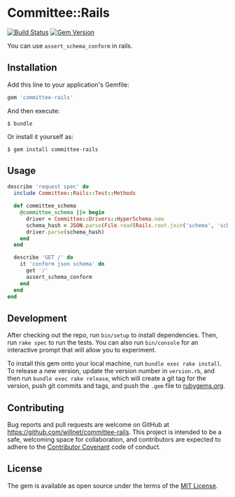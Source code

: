 # Committee::Rails

[![Build Status](https://travis-ci.org/willnet/committee-rails.svg?branch=master)](https://travis-ci.org/willnet/committee-rails)
[![Gem Version](https://badge.fury.io/rb/committee-rails.svg)](https://badge.fury.io/rb/committee-rails)

You can use `assert_schema_conform` in rails.

## Installation

Add this line to your application's Gemfile:

```ruby
gem 'committee-rails'
```

And then execute:

    $ bundle

Or install it yourself as:

    $ gem install committee-rails

## Usage

```ruby
describe 'request spec' do
  include Committee::Rails::Test::Methods

  def committee_schema
    @committee_schema ||= begin
      driver = Committee::Drivers::HyperSchema.new
      schema_hash = JSON.parse(File.read(Rails.root.join('schema', 'schema.json'))) # default to docs/schema/schema.json
      driver.parse(schema_hash)
    end
  end

  describe 'GET /' do
    it 'conform json schema' do
      get '/'
      assert_schema_conform
    end
  end
end
```

## Development

After checking out the repo, run `bin/setup` to install dependencies. Then, run `rake spec` to run the tests. You can also run `bin/console` for an interactive prompt that will allow you to experiment.

To install this gem onto your local machine, run `bundle exec rake install`. To release a new version, update the version number in `version.rb`, and then run `bundle exec rake release`, which will create a git tag for the version, push git commits and tags, and push the `.gem` file to [rubygems.org](https://rubygems.org).

## Contributing

Bug reports and pull requests are welcome on GitHub at https://github.com/willnet/committee-rails. This project is intended to be a safe, welcoming space for collaboration, and contributors are expected to adhere to the [Contributor Covenant](http://contributor-covenant.org) code of conduct.


## License

The gem is available as open source under the terms of the [MIT License](http://opensource.org/licenses/MIT).

